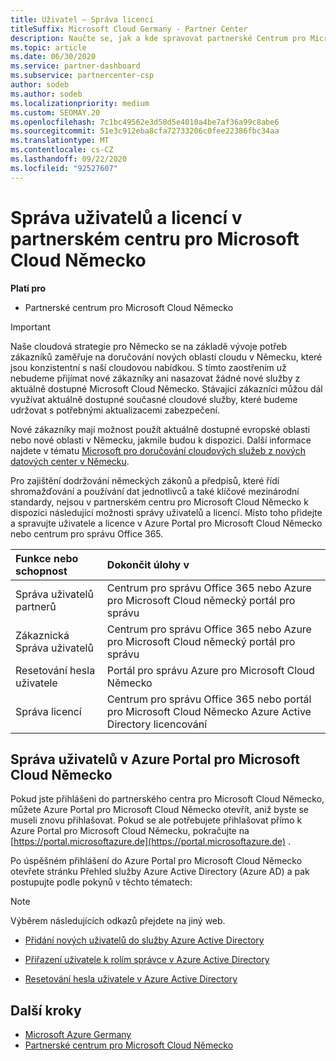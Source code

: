 ```yaml
---
title: Uživatel – Správa licencí
titleSuffix: Microsoft Cloud Germany - Partner Center
description: Naučte se, jak a kde spravovat partnerské Centrum pro Microsoft Cloud německé partnery, zákazníky a licence i resetování hesel.
ms.topic: article
ms.date: 06/30/2020
ms.service: partner-dashboard
ms.subservice: partnercenter-csp
author: sodeb
ms.author: sodeb
ms.localizationpriority: medium
ms.custom: SEOMAY.20
ms.openlocfilehash: 7c1bc49562e3d58d5e4010a4be7af36a99c8abe6
ms.sourcegitcommit: 51e3c912eba8cfa72733206c0fee22386fbc34aa
ms.translationtype: MT
ms.contentlocale: cs-CZ
ms.lasthandoff: 09/22/2020
ms.locfileid: "92527607"
---
```

# <a name="user-and-license-management-in-partner-center-for-microsoft-cloud-germany"></a>Správa uživatelů a licencí v partnerském centru pro Microsoft Cloud Německo

**Platí pro**

-  Partnerské centrum pro Microsoft Cloud Německo

> [!IMPORTANT]
> Naše cloudová strategie pro Německo se na základě vývoje potřeb zákazníků zaměřuje na doručování nových oblastí cloudu v Německu, které jsou konzistentní s naší cloudovou nabídkou. S tímto zaostřením už nebudeme přijímat nové zákazníky ani nasazovat žádné nové služby z aktuálně dostupné Microsoft Cloud Německo. Stávající zákazníci můžou dál využívat aktuálně dostupné současné cloudové služby, které budeme udržovat s potřebnými aktualizacemi zabezpečení.
>  
> Nové zákazníky mají možnost použít aktuálně dostupné evropské oblasti nebo nové oblasti v Německu, jakmile budou k dispozici. Další informace najdete v tématu [Microsoft pro doručování cloudových služeb z nových datových center v Německu](https://news.microsoft.com/europe/2018/08/31/microsoft-to-deliver-cloud-services-from-new-datacentres-in-germany-in-2019-to-meet-evolving-customer-needs/).

Pro zajištění dodržování německých zákonů a předpisů, které řídí shromažďování a používání dat jednotlivců a také klíčové mezinárodní standardy, nejsou v partnerském centru pro Microsoft Cloud Německo k dispozici následující možnosti správy uživatelů a licencí. Místo toho přidejte a spravujte uživatele a licence v Azure Portal pro Microsoft Cloud Německo nebo centrum pro správu Office 365.

Funkce nebo schopnost | Dokončit úlohy v
:--- | :---
Správa uživatelů partnerů | Centrum pro správu Office 365 nebo Azure pro Microsoft Cloud německý portál pro správu
Zákaznická Správa uživatelů | Centrum pro správu Office 365 nebo Azure pro Microsoft Cloud německý portál pro správu
Resetování hesla uživatele | Portál pro správu Azure pro Microsoft Cloud Německo
Správa licencí | Centrum pro správu Office 365 nebo portál pro Microsoft Cloud Německo Azure Active Directory licencování

## <a name="how-to-manage-users-in-the-azure-portal-for-microsoft-cloud-germany"></a>Správa uživatelů v Azure Portal pro Microsoft Cloud Německo 

Pokud jste přihlášeni do partnerského centra pro Microsoft Cloud Německo, můžete Azure Portal pro Microsoft Cloud Německo otevřít, aniž byste se museli znovu přihlašovat. Pokud se ale potřebujete přihlašovat přímo k Azure Portal pro Microsoft Cloud Německu, pokračujte na [https://portal.microsoftazure.de](https://portal.microsoftazure.de) . 

Po úspěšném přihlášení do Azure Portal pro Microsoft Cloud Německo otevřete stránku Přehled služby Azure Active Directory (Azure AD) a pak postupujte podle pokynů v těchto tématech:

> [!NOTE]  
> Výběrem následujících odkazů přejdete na jiný web.

-  [Přidání nových uživatelů do služby Azure Active Directory](/azure/active-directory/active-directory-users-create-azure-portal)

-  [Přiřazení uživatele k rolím správce v Azure Active Directory](/azure/active-directory/active-directory-users-assign-role-azure-portal)

-  [Resetování hesla uživatele v Azure Active Directory](/azure/active-directory/active-directory-users-reset-password-azure-portal)

## <a name="next-steps"></a>Další kroky

-  [Microsoft Azure Germany](https://azure.microsoft.com/global-infrastructure/germany/)
-  [Partnerské centrum pro Microsoft Cloud Německo](partner-center-for-microsoft-cloud-germany.md)